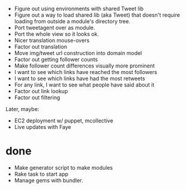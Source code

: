 - Figure out using environments with shared Tweet lib
- Figure out a way to load shared lib (aka Tweet) that doesn't require loading from outside a module's directory tree.
- Port tweetagent over as module.
- Port the whole view so it looks ok.
- Nicer translation mouse-overs
- Factor out translation
- Move img/tweet url construction into domain model
- Factor out getting follower counts
- Make follower count differences visually more prominent
- I want to see which links have reached the most followers
- I want to see which links have had the most retweets
- For any link, I want to see what people have said about it
- Factor out link lookup
- Factor out filtering

Later, maybe:
- EC2 deployment w/ puppet, mcollective
- Live updates with Faye

# done
- Make generator script to make modules
- Rake task to start app
- Manage gems with bundler.
